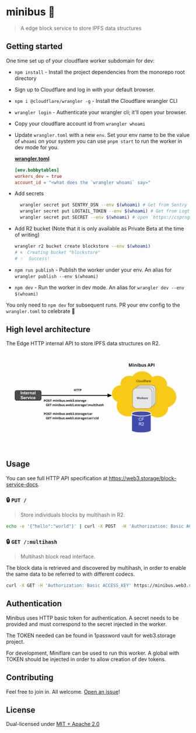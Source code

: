 # minibus 🚐

> A edge block service to store IPFS data structures

## Getting started

One time set up of your cloudflare worker subdomain for dev:

- `npm install` - Install the project dependencies from the monorepo root directory
- Sign up to Cloudflare and log in with your default browser.
- `npm i @cloudflare/wrangler -g` - Install the Cloudflare wrangler CLI
- `wrangler login` - Authenticate your wrangler cli; it'll open your browser.
- Copy your cloudflare account id from `wrangler whoami`
- Update `wrangler.toml` with a new `env`. Set your env name to be the value of `whoami` on your system you can use `pnpm start` to run the worker in dev mode for you.

  [**wrangler.toml**](./wrangler.toml)

  ```toml
  [env.bobbytables]
  workers_dev = true
  account_id = "<what does the `wrangler whoami` say>"
  ```

- Add secrets

  ```sh
    wrangler secret put SENTRY_DSN --env $(whoami) # Get from Sentry (not required for dev)
    wrangler secret put LOGTAIL_TOKEN --env $(whoami) # Get from Logtail
    wrangler secret put SECRET --env $(whoami) # open `https://csprng.xyz/v1/api` in the browser and use the value of `Data`
  ```

- Add R2 bucket (Note that it is only available as Private Beta at the time of writing)

  ```sh
  wrangler r2 bucket create blockstore --env $(whoami)
  # 🌀  Creating bucket "blockstore"
  # ✨  Success!
  ```

- `npm run publish` - Publish the worker under your env. An alias for `wrangler publish --env $(whoami)`
- `npm dev` - Run the worker in dev mode. An alias for `wrangler dev --env $(whoami)`

You only need to `npm dev` for subsequent runs. PR your env config to the `wrangler.toml` to celebrate 🎉

## High level architecture

The Edge HTTP internal API to store IPFS data structures on R2.

![High level Architecture](./minibus.web3.storage-api.jpg)

## Usage

You can see full HTTP API specification at https://web3.storage/block-service-docs.

### 🔒 `PUT /`

> Store individuals blocks by multihash in R2.

```sh
echo -e '{"hello":"world"}' | curl -X POST  -H 'Authorization: Basic ACCESS_KEY=' --data-binary @- https://minibus.web3.storage
```

### 🔒 `GET /:multihash`

> Multihash block read interface.

The block data is retrieved and discovered by multihash, in order to enable the same data to be referred to with different codecs.

```sh
curl -X GET -H 'Authorization: Basic ACCESS_KEY' https://minibus.web3.storage/bciqjhirzogurjzpkzpykrusrktg2gcodyhds7o4zctkhyyhtznublca
```

## Authentication

Minibus uses HTTP basic token for authentication. A secret needs to be provided and must correspond to the secret injected in the worker.

The TOKEN needed can be found in 1password vault for web3.storage project.

For development, Miniflare can be used to run this worker. A global with TOKEN should be injected in order to allow creation of dev tokens.

## Contributing

Feel free to join in. All welcome. [Open an issue](https://github.com/web3-storage/edge-block-service/issues)!

## License

Dual-licensed under [MIT + Apache 2.0](https://github.com/web3-storage/edge-block-service/blob/main/LICENSE.md)

